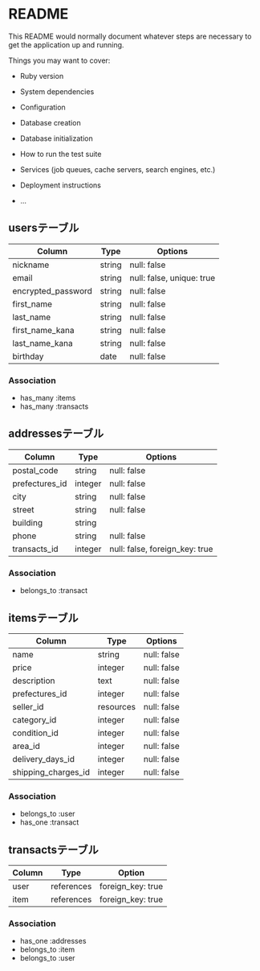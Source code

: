 # README

This README would normally document whatever steps are necessary to get the
application up and running.

Things you may want to cover:

* Ruby version

* System dependencies

* Configuration

* Database creation

* Database initialization

* How to run the test suite

* Services (job queues, cache servers, search engines, etc.)

* Deployment instructions

* ...

## usersテーブル

|Column              |Type      |Options    |
|--------------------|----------|-----------|
|nickname            |string    |null: false|
|email               |string    |null: false, unique: true|
|encrypted_password  |string    |null: false|
|first_name          |string    |null: false|
|last_name           |string    |null: false|
|first_name_kana     |string    |null: false|
|last_name_kana      |string    |null: false|
|birthday            |date      |null: false|



### Association
- has_many :items
- has_many :transacts

## addressesテーブル

|Column         |Type      |Options    |
|---------------|----------|-----------|
|postal_code    |string    |null: false|
|prefectures_id |integer   |null: false|	
|city           |string    |null: false|	
|street         |string    |null: false|	
|building       |string    |           |	
|phone          |string    |null: false|
|transacts_id   |integer   |null: false, foreign_key: true|

### Association
- belongs_to :transact


## itemsテーブル

|Column        |Type      |Options    |
|--------------|----------|-----------|
|name          |string    |null: false|
|price         |integer   |null: false|
|description   |text      |null: false|
|prefectures_id|integer   |null: false|
|seller_id     |resources |null: false|
|category_id   |integer    |null: false|
|condition_id  |integer    |null: false|
|area_id       |integer    |null: false|
|delivery_days_id|integer    |null: false|
|shipping_charges_id|integer |null: false|


### Association
- belongs_to :user
- has_one :transact

## transactsテーブル

|Column   |Type      |Option           |
|---------|----------|-----------------|
|user     |references|foreign_key: true|
|item     |references|foreign_key: true|

### Association
- has_one :addresses
- belongs_to :item
- belongs_to :user
